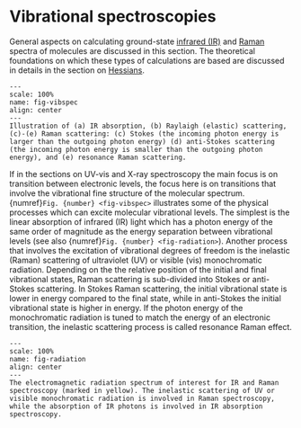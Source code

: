 Vibrational spectroscopies
==========================
General aspects on calculating ground-state [infrared (IR)](sec:ir-tutorial) and [Raman](sec:raman-tutorial) spectra of molecules are discussed in this section. The theoretical foundations on which these types of calculations are based are discussed in details in the section on [Hessians](hessians:label).

```{figure} /img/ir_raman/vibrational_spectroscopy.svg
---
scale: 100%
name: fig-vibspec
align: center
---
Illustration of (a) IR absorption, (b) Raylaigh (elastic) scattering, (c)-(e) Raman scattering: (c) Stokes (the incoming photon energy is larger than the outgoing photon energy) (d) anti-Stokes scattering (the incoming photon energy is smaller than the outgoing photon energy), and (e) resonance Raman scattering. 
```

If in the sections on UV-vis and X-ray spectroscopy the main focus is on transition between electronic levels, the focus here is on transitions that involve the vibrational fine structure of the molecular spectrum. {numref}`Fig. {number} <fig-vibspec>` illustrates some of the physical processes which can excite molecular vibrational levels. The simplest is the linear absorption of infrared (IR) light which has a photon energy of the same order of magnitude as the energy separation between vibrational levels (see also {numref}`Fig. {number} <fig-radiation>`). Another process that involves the excitation of vibrational degrees of freedom is the inelastic (Raman) scattering of ultraviolet (UV) or visible (vis) monochromatic radiation. Depending on the the relative position of the initial and final vibrational states, Raman scattering is sub-divided into Stokes or anti-Stokes scattering. In Stokes Raman scattering, the initial vibrational state is lower in energy compared to the final state, while in anti-Stokes the initial vibrational state is higher in energy. If the photon energy of the monochromatic radiation is tuned to match the energy of an electronic transition, the inelastic scattering process is called resonance Raman effect.

```{figure} /img/ir_raman/electromagnetic_radiation.svg
---
scale: 100%
name: fig-radiation
align: center
---
The electromagnetic radiation spectrum of interest for IR and Raman spectroscopy (marked in yellow). The inelastic scattering of UV or visible monochromatic radiation is involved in Raman spectroscopy, while the absorption of IR photons is involved in IR absorption spectroscopy. 
```

